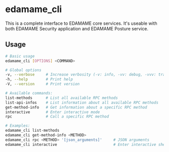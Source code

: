 # edamame_cli
This is a complete interface to EDAMAME core services.
It's useable with both EDAMAME Security application and EDAMAME Posture service.

## Usage

```bash
# Basic usage
edamame_cli [OPTIONS] <COMMAND>

# Global options
-v, --verbose     # Increase verbosity (-v: info, -vv: debug, -vvv: trace)
-h, --help        # Print help
-V, --version     # Print version

# Available commands:
list-methods      # List all available RPC methods
list-api-infos    # List information about all available RPC methods
get-method-info   # Get information about a specific RPC method
interactive       # Enter interactive mode
rpc               # Call a specific RPC method

# Examples:
edamame_cli list-methods
edamame_cli get-method-info <METHOD>
edamame_cli rpc <METHOD> '[json_arguments]'     # JSON arguments
edamame_cli interactive                         # Enter interactive shell mode
```
